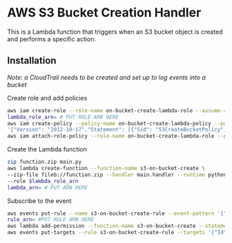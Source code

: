 # AWS S3 Bucket Creation Handler

This is a Lambda function that triggers when an S3 bucket object is created and performs a specific action.

## Installation

_Note: a CloudTrail needs to be created and set up to log events into a bucket_

Create role and add policies
```bash
aws iam create-role --role-name on-bucket-create-lambda-role --assume-role-policy-document '{"Version": "2012-10-17","Statement": [{"Effect": "Allow","Principal": {"Service": "lambda.amazonaws.com"},"Action": "sts:AssumeRole"}]}'
lambda_role_arn= # PUT ROLE ARN HERE
aws iam create-policy --policy-name on-bucket-create-lambda-policy --policy-document \
'{"Version": "2012-10-17","Statement": [{"Sid": "S3CreateBucketPolicy","Effect": "Allow","Action": "lambda:InvokeFunction","Resource": "'$lambda_role_arn'","Condition": {"ArnLike": {"AWS:SourceArn": "arn:aws:s3:::*"},"StringEquals": {"aws:sourceEvent": "s3:CreateBucket"}}}]}'
aws iam attach-role-policy --role-name on-bucket-create-lambda-role --policy-arn arn:aws:iam::aws:policy/service-role/AWSLambdaBasicExecutionRole
```

Create the Lambda function
```bash
zip function.zip main.py
aws lambda create-function --function-name s3-on-bucket-create \
--zip-file fileb://function.zip --handler main.handler --runtime python3.9 \
--role $lambda_role_arn
lambda_arn= # PUT ARN HERE
```

Subscribe to the event
```bash
aws events put-rule --name s3-on-bucket-create-rule --event-pattern '{"source": ["aws.s3"], "detail-type": ["AWS API Call via CloudTrail"], "detail": {"eventSource": ["s3.amazonaws.com"], "eventName": ["CreateBucket"]}}'
rule_arn= #PUT RULE ARN HERE
aws lambda add-permission --function-name s3-on-bucket-create --statement-id s3-on-bucket-create-permission --action 'lambda:InvokeFunction' --principal events.amazonaws.com --source-arn $rule_arn
aws events put-targets --rule s3-on-bucket-create-rule --targets '{"Id" : "1", "Arn": "'$lambda_arn'"}'
```
